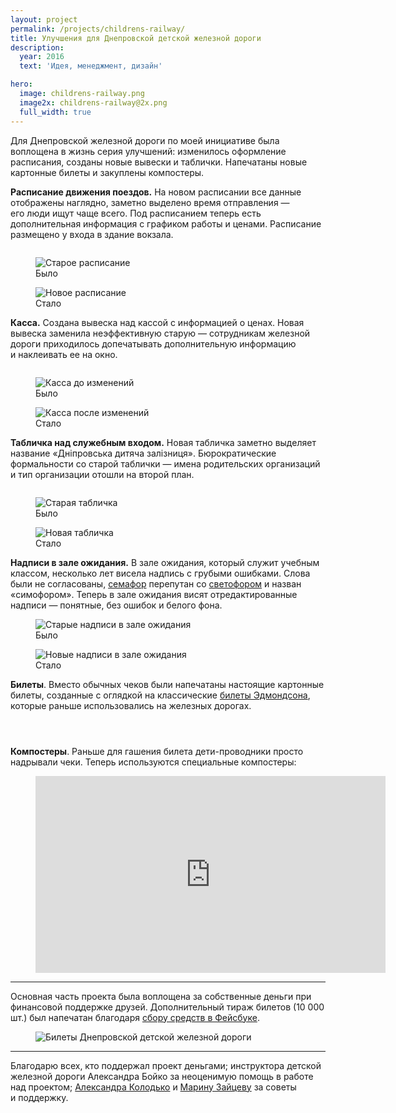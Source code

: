 ```yaml
---
layout: project
permalink: /projects/childrens-railway/
title: Улучшения для Днепровской детской железной дороги
description:
  year: 2016
  text: 'Идея, менеджмент, дизайн'

hero:
  image: childrens-railway.png
  image2x: childrens-railway@2x.png
  full_width: true
---
```


<p class="lead">Для Днепровской железной дороги по моей инициативе была воплощена в жизнь серия улучшений: изменилось оформление расписания, созданы новые вывески и таблички. Напечатаны новые картонные билеты и закуплены компостеры.</p>

**Расписание движения поездов.** На новом расписании все данные отображены наглядно, заметно выделено время отправления — его люди ищут чаще всего. Под расписанием теперь есть дополнительная информация с графиком работы и ценами. Расписание размещено у входа в здание вокзала.

<figure>
  <img src="/i/projects/childrens-railway/timetable.png" srcset="/i/projects/childrens-railway/timetable@2x.png 2x" style="box-shadow: 0 1px 3px #ccc;" alt="">
</figure>

<div class="two-columns">
  <figure class="two-columns__item">
    <img src="/i/projects/childrens-railway/timetable-before.jpg" alt="Старое расписание">
    <figcaption>
      Было
    </figcaption>
  </figure>

  <figure class="two-columns__item">
    <img src="/i/projects/childrens-railway/timetable-after.jpg" alt="Новое расписание">
    <figcaption>
      Стало
    </figcaption>
  </figure>
</div>

**Касса.** Создана вывеска над кассой с информацией о ценах. Новая вывеска заменила неэффективную старую — сотрудникам железной дороги приходилось допечатывать дополнительную информацию и наклеивать ее на окно.

<figure>
  <img src="/i/projects/childrens-railway/ticket-window.png" srcset="/i/projects/childrens-railway/ticket-window@2x.png 2x" style="box-shadow: 0 1px 3px #ccc;" alt="">
</figure>

<div class="two-columns">
  <figure class="two-columns__item">
    <img src="/i/projects/childrens-railway/tickets-before.jpg" alt="Касса до изменений">
    <figcaption>
      Было
    </figcaption>
  </figure>

  <figure class="two-columns__item">
    <img src="/i/projects/childrens-railway/tickets-after.jpg" alt="Касса после изменений">
    <figcaption>
      Стало
    </figcaption>
  </figure>
</div>


**Табличка над служебным входом.** Новая табличка заметно выделяет название «Дніпровська дитяча залізниця». Бюрократические формальности со старой таблички — имена родительских организаций и тип организации отошли на второй план.

<figure>
  <img src="/i/projects/childrens-railway/entrance.png" srcset="/i/projects/childrens-railway/entrance@2x.png 2x" style="box-shadow: 0 1px 3px #ccc;" alt="">
</figure>

<div class="two-columns">
  <figure class="two-columns__item">
    <img src="/i/projects/childrens-railway/sign-before.jpg" alt="Старая табличка">
    <figcaption>
      Было
    </figcaption>
  </figure>

  <figure class="two-columns__item">
    <img src="/i/projects/childrens-railway/sign-after.jpg" alt="Новая табличка">
    <figcaption>
      Стало
    </figcaption>
  </figure>
</div>

**Надписи в зале ожидания.** В зале ожидания, который служит учебным классом, несколько лет висела надпись с грубыми ошибками. Слова были не согласованы, [семафор](https://ru.wikipedia.org/wiki/%D0%A1%D0%B5%D0%BC%D0%B0%D1%84%D0%BE%D1%80_(%D0%B6%D0%B5%D0%BB%D0%B5%D0%B7%D0%BD%D0%B0%D1%8F_%D0%B4%D0%BE%D1%80%D0%BE%D0%B3%D0%B0)) перепутан со [светофором](https://ru.wikipedia.org/wiki/%D0%96%D0%B5%D0%BB%D0%B5%D0%B7%D0%BD%D0%BE%D0%B4%D0%BE%D1%80%D0%BE%D0%B6%D0%BD%D1%8B%D0%B9_%D1%81%D0%B2%D0%B5%D1%82%D0%BE%D1%84%D0%BE%D1%80) и назван «симофором». Теперь в зале ожидания висят отредактированные надписи — понятные, без ошибок и белого фона.

<div class="two-columns">
  <figure class="two-columns__item">
    <img src="/i/projects/childrens-railway/inside-before1.jpg" alt="Старые надписи в зале ожидания">
    <figcaption>
      Было
    </figcaption>
  </figure>

  <figure class="two-columns__item">
    <img src="/i/projects/childrens-railway/inside-after1.jpg" alt="Новые надписи в зале ожидания">
    <figcaption>
      Стало
    </figcaption>
  </figure>
</div>

**Билеты**. Вместо обычных чеков были напечатаны настоящие картонные билеты, созданные с оглядкой на классические [билеты Эдмондсона](https://en.wikipedia.org/wiki/Edmondson_railway_ticket), которые раньше использовались на железных дорогах.

<div class="three-columns">
  <figure class="three-columns__item">
    <img src="/i/projects/childrens-railway/ticket-1.jpg" alt="">
  </figure>

  <figure class="three-columns__item">
    <img src="/i/projects/childrens-railway/ticket-3.jpg" alt="">
  </figure>

  <figure class="three-columns__item">
    <img src="/i/projects/childrens-railway/ticket-2.jpg" alt="">
  </figure>
</div>

**Компостеры**. Раньше для гашения билета дети-проводники просто надрывали чеки. Теперь используются специальные компостеры:

<figure>
  <iframe width="560" height="315" src="https://www.youtube.com/embed/9coVwE-oGvU?rel=0&amp;showinfo=0" frameborder="0" allowfullscreen></iframe>
</figure>

* * *

Основная часть проекта была воплощена за собственные деньги при финансовой поддержке друзей. Дополнительный тираж билетов (10 000 шт.) был напечатан благодаря [сбору средств в Фейсбуке](https://www.facebook.com/a.zaytsev/posts/10153937049193978?pnref=story).

<figure>
  <img src="/i/projects/childrens-railway/tickets.jpg" srcset="/i/projects/childrens-railway/tickets@2x.jpg 2x" alt="Билеты Днепровской детской железной дороги">
</figure>

* * *

Благодарю всех, кто поддержал проект деньгами; инструктора детской железной дороги Александра Бойко за неоценимую помощь в работе над проектом; [Александра Колодько](http://alexkolodko.com/) и [Марину Зайцеву](http://marin-k-a.com/) за советы и поддержку.

<figure>
  <img src="/i/projects/childrens-railway/punch.jpg" alt="">
</figure>

